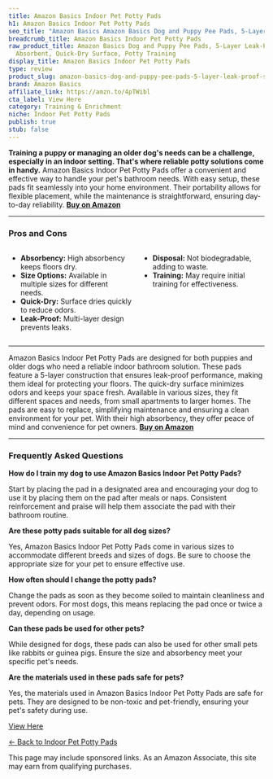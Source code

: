 ```yaml
---
title: Amazon Basics Indoor Pet Potty Pads
h1: Amazon Basics Indoor Pet Potty Pads
seo_title: "Amazon Basics Amazon Basics Dog and Puppy Pee Pads, 5-Layer\u2026"
breadcrumb_title: Amazon Basics Indoor Pet Potty Pads
raw_product_title: Amazon Basics Dog and Puppy Pee Pads, 5-Layer Leak-Proof Super
  Absorbent, Quick-Dry Surface, Potty Training
display_title: Amazon Basics Indoor Pet Potty Pads
type: review
product_slug: amazon-basics-dog-and-puppy-pee-pads-5-layer-leak-proof-super-absorbent-bb18268d
brand: Amazon Basics
affiliate_link: https://amzn.to/4pTWibl
cta_label: View Here
category: Training & Enrichment
niche: Indoor Pet Potty Pads
publish: true
stub: false
---
```


<div id="intro" class="full-width">
  <p><strong>Training a puppy or managing an older dog's needs can be a challenge, especially in an indoor setting. That's where reliable potty solutions come in handy.</strong> Amazon Basics Indoor Pet Potty Pads offer a convenient and effective way to handle your pet's bathroom needs. With easy setup, these pads fit seamlessly into your home environment. Their portability allows for flexible placement, while the maintenance is straightforward, ensuring day-to-day reliability. <a href="https://amzn.to/4pTWibl" rel="nofollow sponsored noopener" target="_blank"><strong>Buy on Amazon</strong></a></p>
</div>

<hr />
<h3 id="pros-cons">Pros and Cons</h3>
<div class="pc-grid" style="display:grid;grid-template-columns:1fr 1fr;gap:16px;">
  <ul>
    <li><strong>Absorbency:</strong> High absorbency keeps floors dry.</li>
    <li><strong>Size Options:</strong> Available in multiple sizes for different needs.</li>
    <li><strong>Quick-Dry:</strong> Surface dries quickly to reduce odors.</li>
    <li><strong>Leak-Proof:</strong> Multi-layer design prevents leaks.</li>
  </ul>
  <ul>
    <li><strong>Disposal:</strong> Not biodegradable, adding to waste.</li>
    <li><strong>Training:</strong> May require initial training for effectiveness.</li>
  </ul>
</div>
<hr />

<div class="full-width">
  <p>Amazon Basics Indoor Pet Potty Pads are designed for both puppies and older dogs who need a reliable indoor bathroom solution. These pads feature a 5-layer construction that ensures leak-proof performance, making them ideal for protecting your floors. The quick-dry surface minimizes odors and keeps your space fresh. Available in various sizes, they fit different spaces and needs, from small apartments to larger homes. The pads are easy to replace, simplifying maintenance and ensuring a clean environment for your pet. With their high absorbency, they offer peace of mind and convenience for pet owners. <a href="https://amzn.to/4pTWibl" rel="nofollow sponsored noopener" target="_blank"><strong>Buy on Amazon</strong></a></p>
</div>

<hr />
<h3 id="faqs">Frequently Asked Questions</h3>

<p><strong>How do I train my dog to use Amazon Basics Indoor Pet Potty Pads?</strong></p>
<p>Start by placing the pad in a designated area and encouraging your dog to use it by placing them on the pad after meals or naps. Consistent reinforcement and praise will help them associate the pad with their bathroom routine.</p>

<p><strong>Are these potty pads suitable for all dog sizes?</strong></p>
<p>Yes, Amazon Basics Indoor Pet Potty Pads come in various sizes to accommodate different breeds and sizes of dogs. Be sure to choose the appropriate size for your pet to ensure effective use.</p>

<p><strong>How often should I change the potty pads?</strong></p>
<p>Change the pads as soon as they become soiled to maintain cleanliness and prevent odors. For most dogs, this means replacing the pad once or twice a day, depending on usage.</p>

<p><strong>Can these pads be used for other pets?</strong></p>
<p>While designed for dogs, these pads can also be used for other small pets like rabbits or guinea pigs. Ensure the size and absorbency meet your specific pet's needs.</p>

<p><strong>Are the materials used in these pads safe for pets?</strong></p>
<p>Yes, the materials used in Amazon Basics Indoor Pet Potty Pads are safe for pets. They are designed to be non-toxic and pet-friendly, ensuring your pet's safety during use.</p>
<p><a class="btn" href="https://amzn.to/4pTWibl" target="_blank" rel="nofollow sponsored noopener">View Here</a></p>
<p><a href="/roundups/training-enrichment/indoor-pet-potty-pads/">← Back to Indoor Pet Potty Pads</a></p>
<aside class="disclosure">This page may include sponsored links. As an Amazon Associate, this site may earn from qualifying purchases.</aside>
